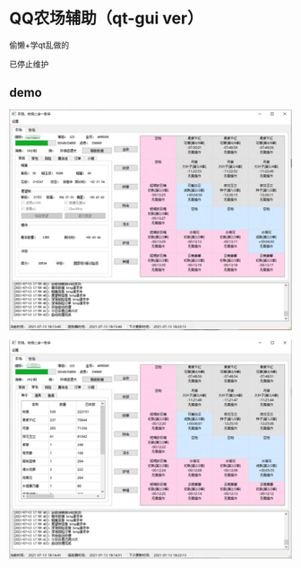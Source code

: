 # QQ农场辅助（qt-gui ver）

偷懒+学qt乱做的

已停止维护

## demo

![mainUI1](pic/mainUI1.png)

![mainUI2](pic/mainUI2.png)
